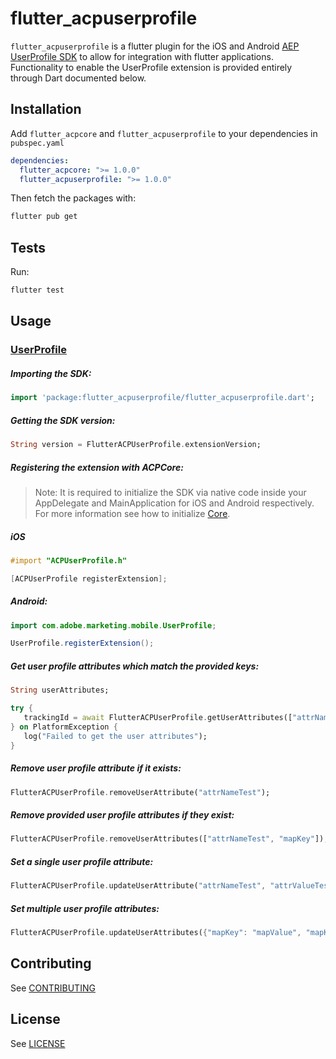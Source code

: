 # flutter_acpuserprofile

`flutter_acpuserprofile` is a flutter plugin for the iOS and Android [AEP UserProfile SDK](https://aep-sdks.gitbook.io/docs/using-mobile-extensions/profile) to allow for integration with flutter applications. Functionality to enable the UserProfile extension is provided entirely through Dart documented below.

## Installation

Add `flutter_acpcore` and `flutter_acpuserprofile` to your dependencies in `pubspec.yaml`

```yaml
dependencies:
  flutter_acpcore: ">= 1.0.0"
  flutter_acpuserprofile: ">= 1.0.0"
```

Then fetch the packages with:

```bash
flutter pub get
```

## Tests

Run:

```bash
flutter test
```

## Usage

### [UserProfile](https://aep-sdks.gitbook.io/docs/using-mobile-extensions/profile)

##### Importing the SDK:
```dart
import 'package:flutter_acpuserprofile/flutter_acpuserprofile.dart';
```

##### Getting the SDK version:
 ```dart
String version = FlutterACPUserProfile.extensionVersion;
 ```

 ##### Registering the extension with ACPCore:

 > Note: It is required to initialize the SDK via native code inside your AppDelegate and MainApplication for iOS and Android respectively. For more information see how to initialize [Core](https://aep-sdks.gitbook.io/docs/getting-started/get-the-sdk#2-add-initialization-code).

 ##### **iOS**
 ```objective-c
#import "ACPUserProfile.h"

[ACPUserProfile registerExtension];
 ```

 ##### **Android:**
 ```java
import com.adobe.marketing.mobile.UserProfile;

UserProfile.registerExtension();
 ```

 ##### Get user profile attributes which match the provided keys:

 ```dart
String userAttributes;

try {
	trackingId = await FlutterACPUserProfile.getUserAttributes(["attrNameTest", "mapKey"]);
} on PlatformException {
	log("Failed to get the user attributes");
}
 ```

 ##### Remove user profile attribute if it exists:

 ```dart
FlutterACPUserProfile.removeUserAttribute("attrNameTest");
 ```

 ##### Remove provided user profile attributes if they exist:

 ```dart
FlutterACPUserProfile.removeUserAttributes(["attrNameTest", "mapKey"]);
 ```

 ##### Set a single user profile attribute:

 ```dart
FlutterACPUserProfile.updateUserAttribute("attrNameTest", "attrValueTest"),
 ```

 ##### Set multiple user profile attributes:

 ```dart
FlutterACPUserProfile.updateUserAttributes({"mapKey": "mapValue", "mapKey1": "mapValue1"});
 ```

## Contributing
See [CONTRIBUTING](CONTRIBUTING.md)

## License
See [LICENSE](LICENSE)
